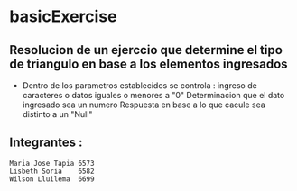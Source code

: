 # basicExercise

## Resolucion de un ejerccio que determine el tipo de triangulo en base a los elementos ingresados 

- Dentro de los parametros establecidos se controla : 
    ingreso de caracteres o datos iguales o menores a "0"
    Determinacion que el dato ingresado sea un numero 
    Respuesta en base a lo que cacule sea distinto a un "Null"

## Integrantes : 
    Maria Jose Tapia 6573
    Lisbeth Soria    6582
    Wilson Lluilema  6699
